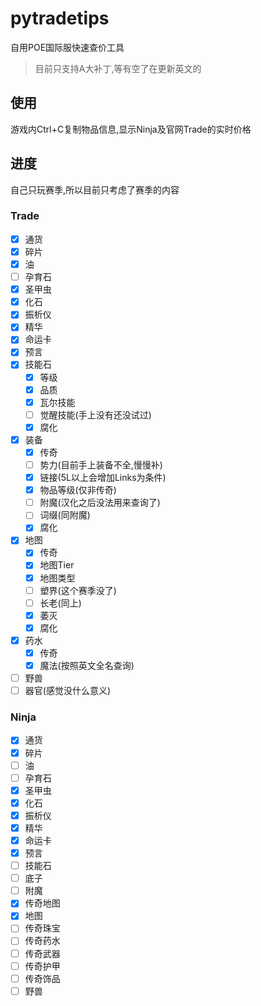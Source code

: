 # pytradetips

自用POE国际服快速查价工具

>目前只支持A大补丁,等有空了在更新英文的

## 使用
游戏内Ctrl+C复制物品信息,显示Ninja及官网Trade的实时价格

## 进度
自己只玩赛季,所以目前只考虑了赛季的内容

### Trade
- [x] 通货
- [x] 碎片
- [x] 油
- [ ] 孕育石
- [x] 圣甲虫
- [x] 化石
- [x] 振析仪
- [x] 精华
- [x] 命运卡
- [x] 预言
- [x] 技能石
  - [x] 等级
  - [x] 品质
  - [x] 瓦尔技能
  - [ ] 觉醒技能(手上没有还没试过)
  - [x] 腐化
- [x] 装备
  - [x] 传奇
  - [ ] 势力(目前手上装备不全,慢慢补)
  - [x] 链接(5L以上会增加Links为条件)
  - [x] 物品等级(仅非传奇)
  - [ ] 附魔(汉化之后没法用来查询了)
  - [ ] 词缀(同附魔)
  - [x] 腐化
- [x] 地图
  - [x] 传奇
  - [x] 地图Tier
  - [x] 地图类型
  - [ ] 塑界(这个赛季没了)
  - [ ] 长老(同上)
  - [x] 萎灭
  - [x] 腐化
- [x] 药水
  - [x] 传奇
  - [x] 魔法(按照英文全名查询)
- [ ] 野兽
- [ ] 器官(感觉没什么意义)

### Ninja
- [x] 通货
- [x] 碎片
- [ ] 油
- [ ] 孕育石
- [x] 圣甲虫
- [x] 化石
- [x] 振析仪
- [x] 精华
- [x] 命运卡
- [x] 预言
- [ ] 技能石
- [ ] 底子
- [ ] 附魔
- [x] 传奇地图
- [x] 地图
- [ ] 传奇珠宝
- [ ] 传奇药水
- [ ] 传奇武器
- [ ] 传奇护甲
- [ ] 传奇饰品
- [ ] 野兽

